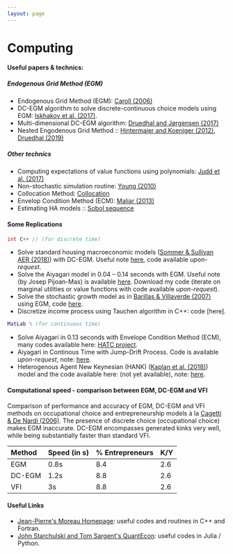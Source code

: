 ```yaml
---
layout: page
---
```



# Computing

#### Useful papers & technics:
##### Endogenous Grid Method (EGM)
 - Endogenous Grid Method (EGM): [Caroll (2006)](http://pages.stern.nyu.edu/~dbackus/Computation/Carroll%20endog%20grid%20EL%2006.pdf)
 - DC-EGM algorithm to solve discrete-continuous choice models using EGM: [Iskhakov et al. (2017)](https://onlinelibrary.wiley.com/doi/abs/10.3982/QE643).
 - Multi-dimensional DC-EGM algorithm: [Druedhal and Jørgensen (2017)](https://www.sciencedirect.com/science/article/pii/S0165188916301920)
 - Nested Engodenous Grid Method :: [Hintermaier and Koeniger (2012)](https://hal.archives-ouvertes.fr/hal-00732758/document), [Druedhal (2019)](http://web.econ.ku.dk/druedahl/papers/2019_NEGM.pdf)
 
 ##### Other technics
 
* Computing expectations of value functions using polynomials: [Judd et al. (2017)](https://onlinelibrary.wiley.com/doi/abs/10.3982/QE329) 
* Non-stochastic simulation routine: [Young (2010)](http://people.virginia.edu/~ey2d/young_2010.pdf)
* Collocation Method: [Collocation](https://en.wikipedia.org/wiki/Collocation_method)
* Envelop Condition Method (ECM): [Maliar (2013)](https://stanford.edu/~maliarl/Files/EL2013.pdf)
* Estimating HA models :: [Sobol sequence](https://en.wikipedia.org/wiki/Sobol_sequence) 

#### Some Replications

```c++
int C++ // (for discrete time)
```
* Solve standard housing macroeconomic models ([Sommer & Sullivan AER (2018)](https://www.aeaweb.org/articles?id=10.1257/aer.20141751)) with DC-EGM. Useful note <a href="http://agaillard.eu/projects/HOUSING_notes/numerical_solution_Sommer_Sullivan_AER.pdf" target="_blank">here</a>, code available *upon-request*.
* Solve the Aiyagari model in 0.04 – 0.14 seconds with EGM. Useful note (by Josep Pijoan-Mas) is available <a href="https://www.cemfi.es/~pijoan/Teaching_files/Notes%20on%20endogenous%20grid%20method.pdf" target="_blank">here</a>. Download my code (iterate on marginal utilities or value functions with code available *upon-request*).
* Solve the stochastic growth model as in [Barillas & Villaverde (2007)](https://econpapers.repec.org/article/eeedyncon/v_3a31_3ay_3a2007_3ai_3a8_3ap_3a2698-2712.htm) using EGM, code [here](https://github.com/AGaillardTSE/stochastic-growth-model).
* Discretize income process using Tauchen algorithm in C++: code [here].

```matlab
MatLab % (for continuous time)
```
* Solve Aiyagari in 0.13 seconds with Envelope Condition Method (ECM), many codes available here: [HATC project](http://www.princeton.edu/%7Emoll/HACTproject.htm).
* Aiyagari in Continous Time with Jump-Drift Process. Code is available *upon-request*, note: <a href="http://agaillard.eu/resources/aiyagari2.pdf" target="_blank">here</a>.
* Heterogenous Agent New Keynesian (HANK) ([Kaplan et al. (2018)](https://www.princeton.edu/~moll/HANK.pdf)) model and the code available here: (not yet available), note: <a href="http://agaillard.eu/resources/HANK.pdf" target="_blank">here</a>.

 
#### Computational speed - comparison between EGM, DC-EGM and VFI
Comparison of performance and accuracy of EGM, DC-EGM and VFI methods on occupational choice and entrepreneurship models à la [Cagetti & De Nardi (2006)](http://users.nber.org/~denardim/research/caciocristina.pdf). The presence of discrete choice (occupational choice) makes EGM inaccurate. DC-EGM encompasses generated kinks very well, while being substantially faster than standard VFI.

| Method        | Speed (in s)         | % Entrepreneurs | K/Y |
|:-------------|:------------------|:------|:------|
| EGM           | 0.8s | 8.4  | 2.6 |
| DC-EGM | 1.2s   | 8.8  | 2.6 |
| VFI           | 3s      | 8.8   | 2.6 |




#### Useful Links 
* [Jean-Pierre's Moreau Homepage](http://jean-pierre.moreau.pagesperso-orange.fr/links.html): useful codes and routines in C++ and Fortran.
* [John Starchulski and Tom Sargent's QuantEcon](http://quant-econ.net): useful codes in Julia / Python.




